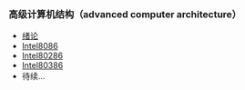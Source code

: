 ### 高级计算机结构（advanced computer architecture）

- [绪论](./exordium.md)
- [Intel8086](./Intel8086.md)
- [Intel80286](./Intel80286.md)
- [Intel80386](./Intel80386.md)
- 待续...